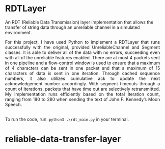 # RDTLayer
An RDT (Reliable Data Transmission) layer implementation that allows the transfer of string data through an unreliable channel in a simulated environment.

<div align="justify">
For this project, I have used Python to implement a RDTLayer that runs successfully with the original, provided UnreliableChannel and Segment classes. It is able to deliver all of the data with no errors, succeeding even with all of the unreliable features enabled. There are at most 4 packets sent in one pipeline and a flow-control window is used to ensure that a maximum of 4 characters can be sent in one packet and that a maximum of 15 characters of data is sent in one iteration. Through cached sequence numbers, it also utilizes cumulative ack to update the next acknowledgement number accordingly. With segment timeouts through a count of iterations, packets that have time out are selectively retransmitted. My implementation runs efficiently based on the total iteration count, ranging from 180 to 280 when sending the text of John F. Kennedy’s Moon Speech. 
</div>
<br />

To run the code, run: `python3 .\rdt_main.py` in your terminal.
# reliable-data-transfer-layer
